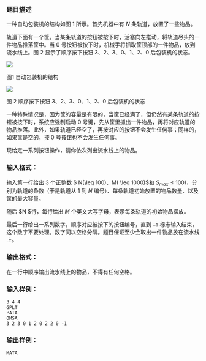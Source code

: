 ### 题目描述
一种自动包装机的结构如图 $1$ 所示。首先机器中有 $N$ 条轨道，放置了一些物品。

轨道下面有一个筐。当某条轨道的按钮被按下时，活塞向左推动，将轨道尽头的一件物品推落筐中。当 $0$ 号按钮被按下时，机械手将抓取筐顶部的一件物品，放到流水线上。图 $2$ 显示了顺序按下按钮 $3、2、3、0、1、2、0$ 后包装机的状态。

![](https://syc-oj-file.oss-cn-shenzhen.aliyuncs.com/img/20210428190403519.jpg)


图1 自动包装机的结构

![](https://syc-oj-file.oss-cn-shenzhen.aliyuncs.com/img/2021042819042209.jpg)


图 2 顺序按下按钮 $3、2、3、0、1、2、0$ 后包装机的状态

一种特殊情况是，因为筐的容量是有限的，当筐已经满了，但仍然有某条轨道的按钮被按下时，系统应强制启动 $0$ 号键，先从筐里抓出一件物品，再将对应轨道的物品推落。此外，如果轨道已经空了，再按对应的按钮不会发生任何事；同样的，如果筐是空的，按 $0$ 号按钮也不会发生任何事。

现给定一系列按钮操作，请你依次列出流水线上的物品。

### 输入格式：
输入第一行给出 $3$ 个正整数 $ N(\leq 100)、M( \leq 1000)$和 $S_{max} \leq 100)$，分别为轨道的条数（于是轨道从 $1$ 到 $N$ 编号）、每条轨道初始放置的物品数量、以及筐的最大容量。

随后 $N $行，每行给出 $M$ 个英文大写字母，表示每条轨道的初始物品摆放。

最后一行给出一系列数字，顺序对应被按下的按钮编号，直到 `−1` 标志输入结束，这个数字不要处理。数字间以空格分隔。题目保证至少会取出一件物品放在流水线上。

### 输出格式：
在一行中顺序输出流水线上的物品，不得有任何空格。

### 输入样例：
```
3 4 4
GPLT
PATA
OMSA
3 2 3 0 1 2 0 2 2 0 -1
```
### 输出样例：
```
MATA
```